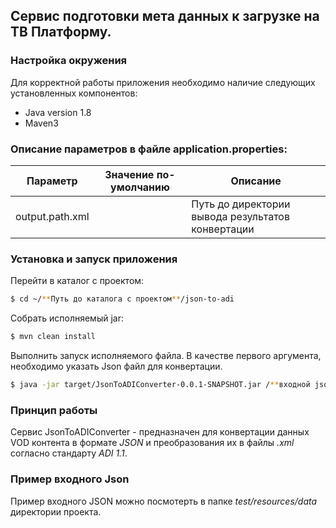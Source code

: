 ## Cервис подготовки мета данных к загрузке на ТВ Платформу.

### Настройка окружения
Для корректной работы приложения необходимо наличие следующих установленных компонентов:
* Java version 1.8
* Maven3
### Описание параметров в файле application.properties:
| Параметр | Значение по-умолчанию | Описание |
| ------ | ------ |------ |
| output.path.xml|  | Путь до директории вывода результатов конвертации

### Установка и запуск приложения

Перейти в каталог с проектом:
```sh
$ cd ~/**Путь до каталога с проектом**/json-to-adi
```
Собрать исполняемый jar: 
```sh
$ mvn clean install
```
Выполнить запуск исполняемого файла. В качестве первого аргумента, необходимо указать Json файл для конвертации. 
```sh
$ java -jar target/JsonToADIConverter-0.0.1-SNAPSHOT.jar /**входной json для конвертации**/
```
### Принцип работы
Сервис JsonToADIConverter - предназначен для конвертации данных VOD контента в формате _JSON_ и преобразования их в файлы _.xml_ согласно стандарту _ADI 1.1_.

### Пример входного Json
Пример входного JSON можно посмотерть в папке _test/resources/data_ директории проекта.

